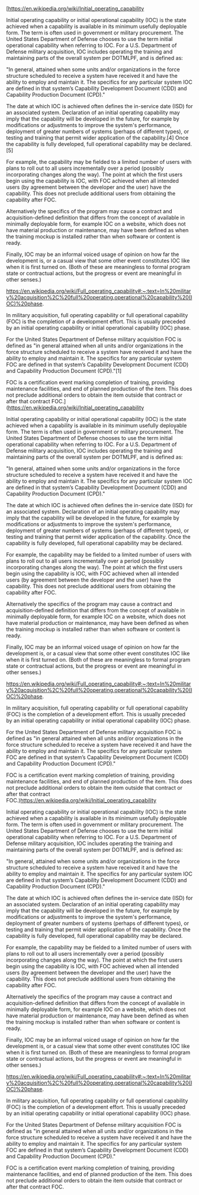 [https://en.wikipedia.org/wiki/Initial_operating_capability

Initial operating capability or initial operational capability (IOC) is the state achieved when a capability is available in its minimum usefully deployable form. The term is often used in government or military procurement.
The United States Department of Defense chooses to use the term initial operational capability when referring to IOC. For a U.S. Department of Defense military acquisition, IOC includes operating the training and maintaining parts of the overall system per DOTMLPF, and is defined as:

"In general, attained when some units and/or organizations in the force structure scheduled to receive a system have received it and have the ability to employ and maintain it. The specifics for any particular system IOC are defined in that system’s Capability Development Document (CDD) and Capability Production Document (CPD)."

The date at which IOC is achieved often defines the in-service date (ISD) for an associated system. Declaration of an initial operating capability may imply that the capability will be developed in the future, for example by modifications or adjustments to improve the system's performance, deployment of greater numbers of systems (perhaps of different types), or testing and training that permit wider application of the capability.[4] Once the capability is fully developed, full operational capability may be declared.[5]

For example, the capability may be fielded to a limited number of users with plans to roll out to all users incrementally over a period (possibly incorporating changes along the way). The point at which the first users begin using the capability is IOC, with FOC achieved when all intended users (by agreement between the developer and the user) have the capability. This does not preclude additional users from obtaining the capability after FOC.

Alternatively the specifics of the program may cause a contract and acquisition-defined definition that differs from the concept of available in minimally deployable form, for example IOC on a website, which does not have material production or maintenance, may have been defined as when the training mockup is installed rather than when software or content is ready.

Finally, IOC may be an informal voiced usage of opinion on how far the development is, or a casual view that some other event constitutes IOC like when it is first turned on. (Both of these are meaningless to formal program state or contractual actions, but the progress or event are meaningful in other senses.)

https://en.wikipedia.org/wiki/Full_operating_capability#:~:text=In%20military%20acquisition%2C%20full%20operating,operational%20capability%20(IOC)%20phase.

In military acquisition, full operating capability or full operational capability (FOC) is the completion of a development effort. This is usually preceded by an initial operating capability or initial operational capability (IOC) phase.

For the United States Department of Defense military acquisition FOC is defined as "in general attained when all units and/or organizations in the force structure scheduled to receive a system have received it and have the ability to employ and maintain it. The specifics for any particular system FOC are defined in that system’s Capability Development Document (CDD) and Capability Production Document (CPD)."[1]

FOC is a certification event marking completion of training, providing maintenance facilities, and end of planned production of the item. This does not preclude additional orders to obtain the item outside that contract or after that contract FOC.](https://en.wikipedia.org/wiki/Initial_operating_capability

Initial operating capability or initial operational capability (IOC) is the state achieved when a capability is available in its minimum usefully deployable form. The term is often used in government or military procurement.
The United States Department of Defense chooses to use the term initial operational capability when referring to IOC. For a U.S. Department of Defense military acquisition, IOC includes operating the training and maintaining parts of the overall system per DOTMLPF, and is defined as:

"In general, attained when some units and/or organizations in the force structure scheduled to receive a system have received it and have the ability to employ and maintain it. The specifics for any particular system IOC are defined in that system’s Capability Development Document (CDD) and Capability Production Document (CPD)."

The date at which IOC is achieved often defines the in-service date (ISD) for an associated system. Declaration of an initial operating capability may imply that the capability will be developed in the future, for example by modifications or adjustments to improve the system's performance, deployment of greater numbers of systems (perhaps of different types), or testing and training that permit wider application of the capability. Once the capability is fully developed, full operational capability may be declared.

For example, the capability may be fielded to a limited number of users with plans to roll out to all users incrementally over a period (possibly incorporating changes along the way). The point at which the first users begin using the capability is IOC, with FOC achieved when all intended users (by agreement between the developer and the user) have the capability. This does not preclude additional users from obtaining the capability after FOC.

Alternatively the specifics of the program may cause a contract and acquisition-defined definition that differs from the concept of available in minimally deployable form, for example IOC on a website, which does not have material production or maintenance, may have been defined as when the training mockup is installed rather than when software or content is ready.

Finally, IOC may be an informal voiced usage of opinion on how far the development is, or a casual view that some other event constitutes IOC like when it is first turned on. (Both of these are meaningless to formal program state or contractual actions, but the progress or event are meaningful in other senses.)

https://en.wikipedia.org/wiki/Full_operating_capability#:~:text=In%20military%20acquisition%2C%20full%20operating,operational%20capability%20(IOC)%20phase.

In military acquisition, full operating capability or full operational capability (FOC) is the completion of a development effort. This is usually preceded by an initial operating capability or initial operational capability (IOC) phase.

For the United States Department of Defense military acquisition FOC is defined as "in general attained when all units and/or organizations in the force structure scheduled to receive a system have received it and have the ability to employ and maintain it. The specifics for any particular system FOC are defined in that system’s Capability Development Document (CDD) and Capability Production Document (CPD)."

FOC is a certification event marking completion of training, providing maintenance facilities, and end of planned production of the item. This does not preclude additional orders to obtain the item outside that contract or after that contract FOC.)https://en.wikipedia.org/wiki/Initial_operating_capability

Initial operating capability or initial operational capability (IOC) is the state achieved when a capability is available in its minimum usefully deployable form. The term is often used in government or military procurement.
The United States Department of Defense chooses to use the term initial operational capability when referring to IOC. For a U.S. Department of Defense military acquisition, IOC includes operating the training and maintaining parts of the overall system per DOTMLPF, and is defined as:

"In general, attained when some units and/or organizations in the force structure scheduled to receive a system have received it and have the ability to employ and maintain it. The specifics for any particular system IOC are defined in that system’s Capability Development Document (CDD) and Capability Production Document (CPD)."

The date at which IOC is achieved often defines the in-service date (ISD) for an associated system. Declaration of an initial operating capability may imply that the capability will be developed in the future, for example by modifications or adjustments to improve the system's performance, deployment of greater numbers of systems (perhaps of different types), or testing and training that permit wider application of the capability. Once the capability is fully developed, full operational capability may be declared.

For example, the capability may be fielded to a limited number of users with plans to roll out to all users incrementally over a period (possibly incorporating changes along the way). The point at which the first users begin using the capability is IOC, with FOC achieved when all intended users (by agreement between the developer and the user) have the capability. This does not preclude additional users from obtaining the capability after FOC.

Alternatively the specifics of the program may cause a contract and acquisition-defined definition that differs from the concept of available in minimally deployable form, for example IOC on a website, which does not have material production or maintenance, may have been defined as when the training mockup is installed rather than when software or content is ready.

Finally, IOC may be an informal voiced usage of opinion on how far the development is, or a casual view that some other event constitutes IOC like when it is first turned on. (Both of these are meaningless to formal program state or contractual actions, but the progress or event are meaningful in other senses.)

https://en.wikipedia.org/wiki/Full_operating_capability#:~:text=In%20military%20acquisition%2C%20full%20operating,operational%20capability%20(IOC)%20phase.

In military acquisition, full operating capability or full operational capability (FOC) is the completion of a development effort. This is usually preceded by an initial operating capability or initial operational capability (IOC) phase.

For the United States Department of Defense military acquisition FOC is defined as "in general attained when all units and/or organizations in the force structure scheduled to receive a system have received it and have the ability to employ and maintain it. The specifics for any particular system FOC are defined in that system’s Capability Development Document (CDD) and Capability Production Document (CPD)."

FOC is a certification event marking completion of training, providing maintenance facilities, and end of planned production of the item. This does not preclude additional orders to obtain the item outside that contract or after that contract FOC.
